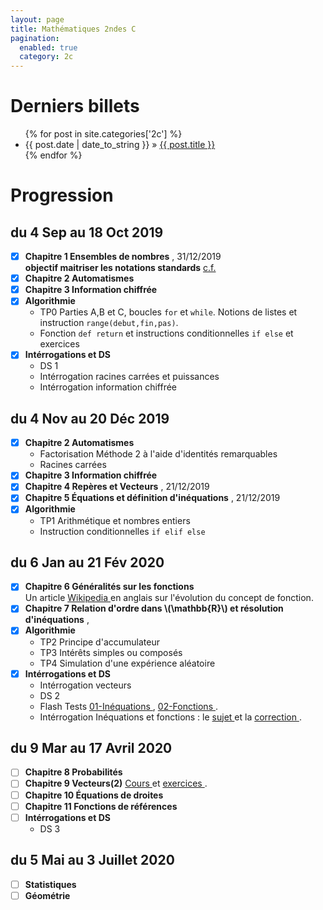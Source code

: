 ```yaml
---
layout: page
title: Mathématiques 2ndes C
pagination: 
  enabled: true
  category: 2c
---
```

# Derniers billets
<div>
<ul class="posts">
  {% for post in site.categories['2c'] %}
    <li><span class="f1">{{ post.date | date_to_string }}</span> » <a href="{{ post.url }}" title="{{ post.title }}">{{ post.title }}</a></li>
  {% endfor %}
</ul></div>

# Progression

## du 4 Sep au 18 Oct 2019
- [x] **Chapitre 1 Ensembles de nombres** [<i class="far fa-file-pdf"></i>](https://drive.google.com/file/d/18sIlFwGjF4q-eolaWihJXrGybE5fE4sK/view), 31/12/2019    
    **objectif maitriser les notations standards** [c.f. <i class="fab fa-wikipedia-w"></i>](https://en.wikipedia.org/wiki/ISO_31-11)  
- [x] **Chapitre 2 Automatismes**
- [x] **Chapitre 3 Information chiffrée**
- [x] **Algorithmie**
    - TP0 Parties A,B et C, boucles ```for``` et ```while```. Notions de listes et instruction ```range(debut,fin,pas)```. [<i class="far fa-file-pdf"></i>](https://drive.google.com/file/d/1xDKNHDa1OpkRUOIWac2EctvBMBfMMGbP/view)
    - Fonction `def return` et instructions conditionnelles ```if else``` et exercices [<i class="far fa-file-pdf"></i>](https://drive.google.com/file/d/1aLggkTDihTREXk9dPjlLisU5fnzFPRi_/view)
- [x] **Intérrogations et DS** 
	- DS 1 [<i class="far fa-file-pdf"></i>](https://drive.google.com/file/d/1XUq4s8k_Fgyu66FjlkpaUOM1wFl08rBz/view) 
	- Intérrogation racines carrées et puissances [<i class="far fa-file-pdf"></i>](https://drive.google.com/file/d/1D5JFdRE9JV4E6Q2v5j9fzOrM-jyY_nXa/view)
	- Intérrogation information chiffrée [<i class="far fa-file-pdf"></i>](https://drive.google.com/file/d/15TfwWCX1_gI9mRcc3PT_Ol0QJuL5Fc0R/view)
## du 4 Nov au 20 Déc 2019
- [x] **Chapitre 2 Automatismes** [<i class="far fa-file-pdf"></i>](https://drive.google.com/file/d/1ezf5o5nsZ2nEPqPg2yekOkO7BR98PsKP/view)
  - Factorisation Méthode 2 à l'aide d'identités remarquables
  - Racines carrées
- [x] **Chapitre 3 Information chiffrée** [<i class="far fa-file-pdf"></i>](https://drive.google.com/file/d/14Zak4LHb3k1ZSVaP9juqV-IQDW_EjHTo/view)  
- [x] **Chapitre 4 Repères et Vecteurs** [<i class="far fa-file-pdf"></i>](https://drive.google.com/file/d/1VhDrMoAkHtze4JEHpLSJosuWdEj0W68K/view), 21/12/2019
- [x] **Chapitre 5 Équations et définition d'inéquations**  [<i class="far fa-file-pdf"></i>](https://drive.google.com/file/d/1trealkV9e8fDK8DcMXorqS9oxzhTX72M/view), 21/12/2019
- [x] **Algorithmie** 
	- TP1 Arithmétique et nombres entiers [<i class="far fa-file-pdf"></i>](https://drive.google.com/file/d/1T26MgRWu6omdnHSTNml7hATOlwSOxuJt/view)
	- Instruction conditionnelles ```if elif else``` [<i class="far fa-file-pdf"></i>](https://drive.google.com/file/d/1_p0MRbXAuharU-1045aaef9du1hd917n/view)  

## du 6 Jan au 21 Fév 2020
- [x] **Chapitre 6 Généralités sur les fonctions** [<i class="far fa-file-pdf"></i>](https://drive.google.com/file/d/1Eg55zarmNretTjQPfhqtirAZWkJvVsD3/view)  
	Un article [Wikipedia <i class="fab fa-wikipedia-w"></i>](https://en.wikipedia.org/wiki/History_of_the_function_concept) en anglais sur l'évolution du concept de fonction.
- [x] **Chapitre 7 Relation d'ordre dans \\(\mathbb{R}\\) et résolution d'inéquations** [<i class="far fa-file-pdf"></i>](https://drive.google.com/file/d/17Oz3YsTiNMPSlOdWE89cey8A89NrJxqI/view), 
- [x] **Algorithmie** 
	- TP2 Principe d'accumulateur [<i class="far fa-file-pdf"></i>](https://drive.google.com/file/d/1YbW__48RrP63z6j0nI_JJ9uJgcFfXjEe/view)
	- TP3 Intérêts simples ou composés [<i class="far fa-file-pdf"></i>](https://drive.google.com/file/d/1D6Y5VRk06KYuMMGoMu-srNZMEB7jXuIk/view)
	- TP4 Simulation d'une expérience aléatoire [<i class="far fa-file-pdf"></i>](https://drive.google.com/file/d/1E6u9HM60J9OXILPQ3IDJia3qXeOcZ05A/view)
- [x] **Intérrogations et DS**  
	- Intérrogation vecteurs [<i class="far fa-file-pdf"></i>](https://drive.google.com/file/d/1oztvYjcc6UbfVCEYpn_NqNgX4Qn3JY1C/view)
	- DS 2 [<i class="far fa-file-pdf"></i>](https://drive.google.com/file/d/1DLFyJAs1yPkiTEXGyYke_R9c3STOx6ZR/view)
	- Flash Tests [01-Inéquations <i class="far fa-file-pdf"></i>](https://drive.google.com/file/d/1j4Vk4Hs07MPTY0Vd30EfvPwZJ_kmK61n/view), [02-Fonctions <i class="far fa-file-pdf"></i>](https://drive.google.com/file/d/1Zt5I5n1P4O-axYONrKrti6EHvEeHV7Rh/view).
	- Intérrogation Inéquations et fonctions : le [sujet <i class="far fa-file-pdf"></i>](https://drive.google.com/file/d/1gy5ZWSzKldKVJHg4-owqRXJ4Fyq7ONrL/view) et la [correction <i class="far fa-file-pdf"></i>](https://drive.google.com/file/d/15-LkimIoOAy9dzbbaKcwHhKOiFLW8Jgg/view).
	
## du 9 Mar au 17 Avril 2020
- [ ] **Chapitre 8 Probabilités** [<i class="far fa-file-pdf"></i>](https://drive.google.com/file/d/1UTLOkXJ2R-JRybvk6kackZ_RuuXuKyRZ/view)
- [ ] **Chapitre 9 Vecteurs(2)** [Cours <i class="far fa-file-pdf"></i>](https://drive.google.com/file/d/1kka2Ui7xIrhUYfWfR_i5kyYBTQp5Md96/view) et [exercices <i class="far fa-file-pdf"></i>](https://drive.google.com/file/d/13xPyTgqbMfu5svtRahe6ssyRnLUXe3m-/view).
- [ ] **Chapitre 10 Équations de droites** [<i class="far fa-file-pdf"></i>](https://drive.google.com/file/d/1bctJvsG3FXpszmO-vgv0w6llwjgM1x2g/view)
- [ ] **Chapitre 11 Fonctions de références** 
- [ ] **Intérrogations et DS**   
	- DS 3 [<i class="far fa-file-pdf"></i>]( )
	
## du 5 Mai au 3 Juillet 2020
- [ ] **Statistiques**
- [ ] **Géométrie**